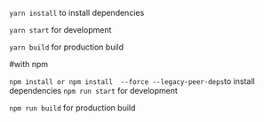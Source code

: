 `yarn install` to install dependencies

`yarn start` for development

`yarn build` for production build

#with npm

`npm install or npm install  --force --legacy-peer-deps`to install dependencies
`npm run start` for development

`npm run build` for production build